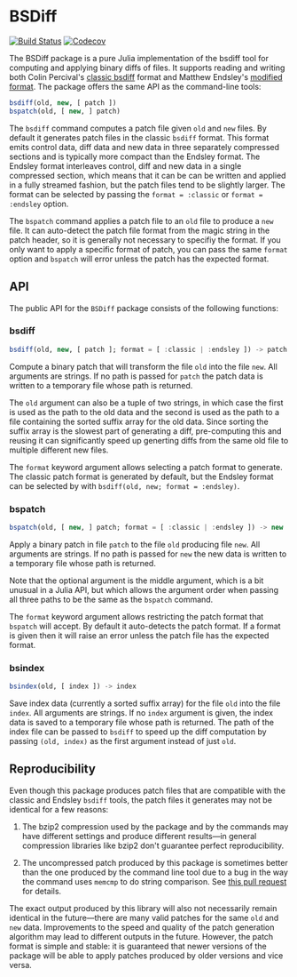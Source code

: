 # BSDiff

[![Build Status](https://travis-ci.org/JuliaIO/BSDiff.jl.svg?branch=master)](https://travis-ci.org/JuliaIO/BSDiff.jl)
[![Codecov](https://codecov.io/gh/JuliaIO/BSDiff.jl/branch/master/graph/badge.svg)](https://codecov.io/gh/JuliaIO/BSDiff.jl)

The BSDiff package is a pure Julia implementation of the bsdiff tool for
computing and applying binary diffs of files. It supports reading and writing
both Colin Percival's [classic bsdiff](http://www.daemonology.net/bsdiff/)
format and Matthew Endsley's [modified
format](https://github.com/mendsley/bsdiff). The package offers the same API as
the command-line tools:

```julia
bsdiff(old, new, [ patch ])
bspatch(old, [ new, ] patch)
```

The `bsdiff` command computes a patch file given `old` and `new` files. By
default it generates patch files in the classic `bsdiff` format. This format
emits control data, diff data and new data in three separately compressed
sections and is typically more compact than the Endsley format. The Endsley
format interleaves control, diff and new data in a single compressed section,
which means that it can be can be written and applied in a fully streamed
fashion, but the patch files tend to be slightly larger. The format can be
selected by passing the `format = :classic` or `format = :endsley` option.

The `bspatch` command applies a patch file to an `old` file to produce a `new`
file. It can auto-detect the patch file format from the magic string in the
patch header, so it is generally not necessary to specifiy the format. If you
only want to apply a specific format of patch, you can pass the same `format`
option and `bspatch` will error unless the patch has the expected format.

## API

The public API for the `BSDiff` package consists of the following functions:

<!-- BEGIN: copied from inline doc strings -->

### bsdiff

```julia
bsdiff(old, new, [ patch ]; format = [ :classic | :endsley ]) -> patch
```
Compute a binary patch that will transform the file `old` into the file `new`.
All arguments are strings. If no path is passed for `patch` the patch data is
written to a temporary file whose path is returned.

The `old` argument can also be a tuple of two strings, in which case the first
is used as the path to the old data and the second is used as the path to a file
containing the sorted suffix array for the old data. Since sorting the suffix
array is the slowest part of generating a diff, pre-computing this and reusing
it can significantly speed up generting diffs from the same old file to multiple
different new files.

The `format` keyword argument allows selecting a patch format to generate. The
classic patch format is generated by default, but the Endsley format can be
selected by with `bsdiff(old, new; format = :endsley)`.

### bspatch

```julia
bspatch(old, [ new, ] patch; format = [ :classic | :endsley ]) -> new
```
Apply a binary patch in file `patch` to the file `old` producing file `new`.
All arguments are strings. If no path is passed for `new` the new data is
written to a temporary file whose path is returned.

Note that the optional argument is the middle argument, which is a bit unusual
in a Julia API, but which allows the argument order when passing all three paths
to be the same as the `bspatch` command.

The `format` keyword argument allows restricting the patch format that `bspatch`
will accept. By default it auto-detects the patch format. If a format is given
then it will raise an error unless the patch file has the expected format.

### bsindex

```julia
bsindex(old, [ index ]) -> index
```
Save index data (currently a sorted suffix array) for the file `old` into the
file `index`. All arguments are strings. If no `index` argument is given, the
index data is saved to a temporary file whose path is returned. The path of the
index file can be passed to `bsdiff` to speed up the diff computation by passing
`(old, index)` as the first argument instead of just `old`.

<!-- END: copied from inline doc strings -->

## Reproducibility

Even though this package produces patch files that are compatible with the
classic and Endsley `bsdiff` tools, the patch files it generates may not be
identical for a few reasons:

1. The bzip2 compression used by the package and by the commands may have
   different settings and produce different results—in general compression
   libraries like bzip2 don't guarantee perfect reproducibility.

2. The uncompressed patch produced by this package is sometimes better than
   the one produced by the command line tool due to a bug in the way the
   command uses `memcmp` to do string comparison. See
   [this pull request](https://github.com/JuliaIO/BSDiff.jl/pull/8) for details.

The exact output produced by this library will also not necessarily remain
identical in the future—there are many valid patches for the same `old` and
`new` data. Improvements to the speed and quality of the patch generation
algorithm may lead to different outputs in the future. However, the patch format
is simple and stable: it is guaranteed that newer versions of the package will
be able to apply patches produced by older versions and vice versa.
